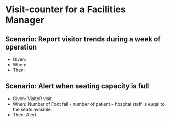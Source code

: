# Visit-counter for a Facilities Manager

## Scenario: Report visitor trends during a week of operation

- Given:
- When:
- Then:

## Scenario: Alert when seating capacity is full

- Given: VisitoR visit.
- When: Number of Foot fall - number of patient - hospital staff
        is euqal to the seats avaiable.
- Then: Alert.
